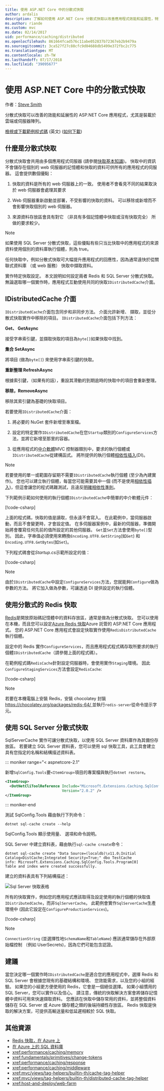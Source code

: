 ```yaml
---
title: 使用 ASP.NET Core 中的分散式快取
author: ardalis
description: 了解如何使用 ASP.NET Core 分散式快取以改善應用程式效能和延展性，特別是在雲端或伺服器陣列環境中。
ms.author: riande
ms.custom: mvc
ms.date: 02/14/2017
uid: performance/caching/distributed
ms.openlocfilehash: 861664fcad576c11abe052837b72367eb2b9479a
ms.sourcegitcommit: 3ca527f27c88cfc9d04688db5499e372fbc2c775
ms.translationtype: MT
ms.contentlocale: zh-TW
ms.lasthandoff: 07/17/2018
ms.locfileid: "39095677"
---
```

# <a name="work-with-a-distributed-cache-in-aspnet-core"></a>使用 ASP.NET Core 中的分散式快取

作者：[Steve Smith](https://ardalis.com/)

分散式快取可以改善的效能和延展性的 ASP.NET Core 應用程式，尤其是裝載於雲端或伺服器陣列。

[檢視或下載範例程式碼](https://github.com/aspnet/Docs/tree/master/aspnetcore/performance/caching/distributed/sample) \(英文\) ([如何下載](xref:tutorials/index#how-to-download-a-sample))

## <a name="what-is-a-distributed-cache"></a>什麼是分散式快取

分散式快取會共用由多個應用程式伺服器 (請參閱[快取基本知識](memory.md#caching-basics))。 快取中的資訊不會儲存在個別的 web 伺服器的記憶體和快取的資料可供所有的應用程式的伺服器。 這會提供數個優點：

1. 快取的資料是所有的 web 伺服器上的一致。 使用者不會看見不同的結果取決於 web 伺服器會處理其要求

2. Web 伺服器重新啟動並部署，不受影響的快取的資料。 可以移除或新增而不會影響快取個別的 web 伺服器。

3. 來源資料存放區會具有對它 （非具有多個記憶體中快取或沒有快取完全） 所做的要求較少。

> [!NOTE]
> 如果使用 SQL Server 分散式快取，這些優點有些只当比快取中的應用程式的來源資料使用個別的資料庫執行個體，則為 true。

任何快取中，例如分散式快取可大幅提升應用程式的回應性，因為通常遠快於從關聯式資料庫 （或 web 服務） 快取中擷取資料。

實作特定快取設定。 本文說明如何設定兩者 Redis 和 SQL Server 分散式快取。 無論選取哪一個實作時，應用程式互動使用共同的快取`IDistributedCache`介面。

## <a name="the-idistributedcache-interface"></a>IDistributedCache 介面

`IDistributedCache`介面包含同步和非同步方法。 介面允許新增、 擷取，並從分散式快取實作中移除的項目。 `IDistributedCache`介面包括下列方法：

**Get、 GetAsync**

接受字串索引鍵，並擷取快取的項目為`byte[]`如果快取中找到。

**集合 SetAsync**

將項目 (做為`byte[]`) 來使用字串索引鍵的快取。

**重新整理 RefreshAsync**

根據索引鍵，（如果有的話），重設其滑動的到期逾時的快取中的項目會重新整理。

**移除，RemoveAsync**

移除其索引鍵為基礎的快取項目。

若要使用`IDistributedCache`介面：

   1. 將必要的 NuGet 套件新增至專案檔。

   2. 設定的特定實作`IDistributedCache`在您`Startup`類別的`ConfigureServices`方法，並將它新增至那里的容器。

   3. 從應用程式的[中介軟體](xref:fundamentals/middleware/index)MVC 控制器類別中，要求的執行個體或`IDistributedCache`從建構函式。 將所提供的執行個體[相依性插入](../../fundamentals/dependency-injection.md)(DI)。

> [!NOTE]
> 若要使用的單一或範圍存留期不需要`IDistributedCache`執行個體 (至少為內建實作)。 您也可以建立執行個體，每當您可能需要其中一個 (而不是使用[相依性插入](../../fundamentals/dependency-injection.md))，但這會讓您的程式碼難測試，且違反[明確相依性準則](http://deviq.com/explicit-dependencies-principle/)。

下列範例示範如何使用的執行個體`IDistributedCache`中簡單的中介軟體元件：

[!code-csharp[](distributed/sample/src/DistCacheSample/StartTimeHeader.cs)]

上面的程式碼，快取的值是讀取，但永遠不會寫入。 在此範例中，當伺服器啟動，而且不會變更時，才會設定值。 在多伺服器案例中，最新的伺服器，準備開始將會覆寫任何先前的值所設定的其他伺服器。 `Get`並`Set`方法會使用`byte[]`型別。 因此，字串值必須使用來轉換`Encoding.UTF8.GetString`(如`Get`) 和`Encoding.UTF8.GetBytes`(如`Set`)。

下列程式碼會從*Startup.cs*示範所設定的值：

[!code-csharp[](distributed/sample/src/DistCacheSample/Startup.cs?name=snippet1)]

> [!NOTE]
> 由於`IDistributedCache`中設定`ConfigureServices`方法，您就能夠`Configure`做為參數的方法。 將它加入做為參數，可讓透過 DI 提供設定的執行個體。

## <a name="using-a-redis-distributed-cache"></a>使用分散式的 Redis 快取

[Redis](https://redis.io/)是開放原始碼記憶體中的資料存放區，通常是做為分散式快取。 您可以使用在本機，而且您可以設定[Azure Redis 快取](https://azure.microsoft.com/services/cache/)Azure 託管的 ASP.NET Core 應用程式。 您的 ASP.NET Core 應用程式會設定快取實作使用`RedisDistributedCache`執行個體。

設定中的 Redis 實作`ConfigureServices`，而且應用程式程式碼存取所要求的執行個體`IDistributedCache`（請參閱上面的程式碼）。

在範例程式碼`RedisCache`針對設定伺服器時，會使用實作`Staging`環境。 因此`ConfigureStagingServices`方法會設定`RedisCache`:

[!code-csharp[](distributed/sample/src/DistCacheSample/Startup.cs?name=snippet2)]

> [!NOTE]
> 若要在本機電腦上安裝 Redis，安裝 chocolatey 封裝[ https://chocolatey.org/packages/redis-64/ ](https://chocolatey.org/packages/redis-64/)並執行`redis-server`從命令提示字元。

## <a name="using-a-sql-server-distributed-cache"></a>使用 SQL Server 分散式快取

SqlServerCache 實作可讓分散式快取，以使用 SQL Server 資料庫作為其備份存放區。 若要建立 SQL Server 資料表，您可以使用 sql 快取工具，此工具會建立具有您指定的名稱和結構描述資料表。

::: moniker range="< aspnetcore-2.1"

新增`SqlConfig.Tools`要`<ItemGroup>`項目的專案檔與執行`dotnet restore`。

```xml
<ItemGroup>
  <DotNetCliToolReference Include="Microsoft.Extensions.Caching.SqlConfig.Tools" 
                          Version="2.0.2" />
</ItemGroup>
```

::: moniker-end

測試 SqlConfig.Tools 藉由執行下列命令：

```console
dotnet sql-cache create --help
```

SqlConfig.Tools 顯示使用量、 選項和命令說明。

SQL Server 中建立資料表，藉由執行`sql-cache create`命令：

```console
dotnet sql-cache create "Data Source=(localdb)\v11.0;Initial Catalog=DistCache;Integrated Security=True;" dbo TestCache
info: Microsoft.Extensions.Caching.SqlConfig.Tools.Program[0]
Table and index were created successfully.
```

建立的資料表具有下列結構描述：

![Sql Server 快取表格](distributed/_static/SqlServerCacheTable.png)

所有的快取實作，例如您的應用程式應該取得及設定使用的執行個體的快取值`IDistributedCache`，而非`SqlServerCache`。 此範例會實作`SqlServerCache`生產環境中 (因此它設定在`ConfigureProductionServices`)。

[!code-csharp[](distributed/sample/src/DistCacheSample/Startup.cs?name=snippet3)]

> [!NOTE]
> `ConnectionString` (並選擇性地`SchemaName`和`TableName`) 應該通常儲存在外部原始檔控制 （例如 UserSecrets)，因為它們可能包含認證。

## <a name="recommendations"></a>建議

當您決定哪一個實作時`IDistributedCache`是適合您的應用程式中，選擇 Redis 和 SQL Server 會根據您現有的基礎結構和環境、 您效能需求，以及您的小組的經驗。 如果您的小組更方便使用的 Redis，它會是一個絕佳選擇。 如果小組慣用的 SQL Server，您可以實作以及信心。 請注意，傳統的快取解決方案會將儲存記憶體中資料可用來快速擷取資料。 您應該在快取中儲存常用的資料，並將整個資料儲存在 SQL Server 或 Azure 儲存體之類的後端持續性存放區。 Redis 快取是快取的解決方案，可提供高輸送量和低延遲相較於 SQL 快取。

## <a name="additional-resources"></a>其他資源

* [Redis 快取，在 Azure 上](https://azure.microsoft.com/documentation/services/redis-cache/)
* [在 Azure 上的 SQL 資料庫](https://azure.microsoft.com/documentation/services/sql-database/)
* <xref:performance/caching/memory>
* <xref:fundamentals/primitives/change-tokens>
* <xref:performance/caching/response>
* <xref:performance/caching/middleware>
* <xref:mvc/views/tag-helpers/builtin-th/cache-tag-helper>
* <xref:mvc/views/tag-helpers/builtin-th/distributed-cache-tag-helper>
* <xref:host-and-deploy/web-farm>
